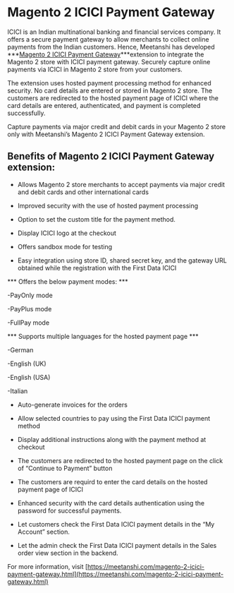 # Magento 2 ICICI Payment Gateway

ICICI is an Indian multinational banking and financial services company. It offers a secure payment gateway to allow merchants to collect online payments from the Indian customers. Hence, Meetanshi has developed  ***[Magento 2 ICICI Payment Gateway](https://meetanshi.com/magento-2-icici-payment-gateway.html)***extension to integrate the Magento 2 store with ICICI payment gateway. Securely capture online payments via ICICI in Magento 2 store from your customers.

The extension uses hosted payment processing method for enhanced security. No card details are entered or stored in Magento 2 store. The customers are redirected to the hosted payment page of ICICI where the card details are entered, authenticated, and payment is completed successfully.

Capture payments via major credit and debit cards in your Magento 2 store only with Meetanshi’s Magento 2 ICICI Payment Gateway extension.

##  Benefits of Magento 2 ICICI Payment Gateway extension:

* Allows Magento 2 store merchants to accept payments via major credit and debit cards and other international cards

* Improved security with the use of hosted payment processing

* Option to set the custom title for the payment method.

* Display ICICI logo at the checkout

* Offers sandbox mode for testing

* Easy integration using store ID, shared secret key, and the gateway URL obtained while the registration with the First Data ICICI

*** Offers the below payment modes: ***

-PayOnly mode

-PayPlus mode

-FullPay mode

*** Supports multiple languages for the hosted payment page ***

-German

-English (UK)

-English (USA)

-Italian

* Auto-generate invoices for the orders

* Allow selected countries to pay using the First Data ICICI payment method

* Display additional instructions along with the payment method at checkout

* The customers are redirected to the hosted payment page on the click of “Continue to Payment” button

* The customers are requird to enter the card details on the hosted payment page of ICICI

* Enhanced security with the card details authentication using the password for successful payments.

* Let customers check the First Data ICICI payment details in the “My Account” section.

* Let the admin check the First Data ICICI payment details in the Sales order view section in the backend.

For more information, visit [https://meetanshi.com/magento-2-icici-payment-gateway.html](https://meetanshi.com/magento-2-icici-payment-gateway.html)


